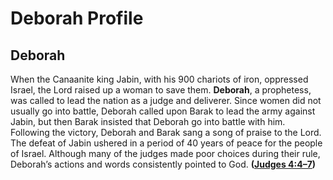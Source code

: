# Deborah Profile

## Deborah

When the Canaanite king Jabin, with his 900 chariots of iron, oppressed Israel, the Lord raised up a woman to save them. **Deborah**, a prophetess, was called to lead the nation as a judge and deliverer. Since women did not usually go into battle, Deborah called upon Barak to lead the army against Jabin, but then Barak insisted that Deborah go into battle with him. Following the victory, Deborah and Barak sang a song of praise to the Lord. The defeat of Jabin ushered in a period of 40 years of peace for the people of Israel. Although many of the judges made poor choices during their rule, Deborah’s actions and words consistently pointed to God. **([Judges 4:4–7](https://www.esv.org/Judges+4%3A4%E2%80%937/))**

